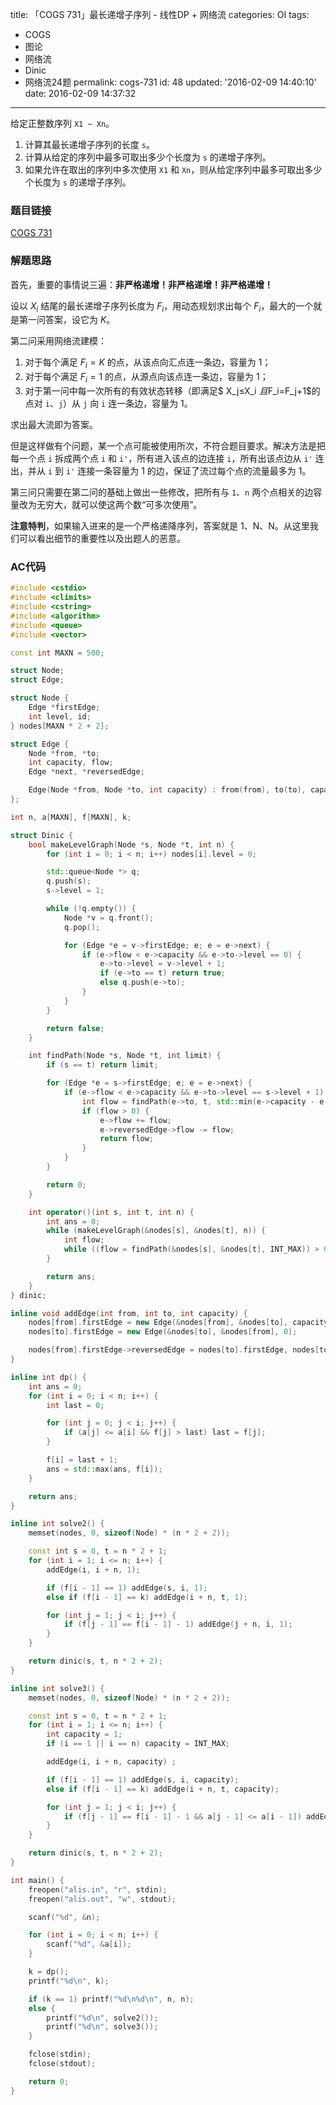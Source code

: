 title: 「COGS 731」最长递增子序列 - 线性DP + 网络流
categories: OI
tags: 
  - COGS
  - 图论
  - 网络流
  - Dinic
  - 网络流24题
permalink: cogs-731
id: 48
updated: '2016-02-09 14:40:10'
date: 2016-02-09 14:37:32
---

给定正整数序列 `X1 ~ Xn`。

1. 计算其最长递增子序列的长度 `s`。
2. 计算从给定的序列中最多可取出多少个长度为 `s` 的递增子序列。
3. 如果允许在取出的序列中多次使用 `X1` 和 `Xn`，则从给定序列中最多可取出多少个长度为 `s` 的递增子序列。

<!-- more -->

### 题目链接
[COGS 731](http://cogs.top/cogs/problem/problem.php?pid=731)

### 解题思路
首先，重要的事情说三遍：**非严格递增！非严格递增！非严格递增！**

设以 $X_i$ 结尾的最长递增子序列长度为 $F_i$，用动态规划求出每个 $F_i$，最大的一个就是第一问答案，设它为 $K$。

第二问采用网络流建模：

1. 对于每个满足 $F_i = K$ 的点，从该点向汇点连一条边，容量为 1；
2. 对于每个满足 $F_i = 1$ 的点，从源点向该点连一条边，容量为 1；
3. 对于第一问中每一次所有的有效状态转移（即满足$ X_j≤X_i $且$F_i=F_j+1$的点对 `i`、`j`）从 `j` 向 `i` 连一条边，容量为 1。

求出最大流即为答案。

但是这样做有个问题，某一个点可能被使用所次，不符合题目要求。解决方法是把每一个点 `i` 拆成两个点 `i` 和 `i'`，所有进入该点的边连接 `i`，所有出该点边从 `i'` 连出，并从 `i` 到 `i'` 连接一条容量为 1 的边，保证了流过每个点的流量最多为 1。

第三问只需要在第二问的基础上做出一些修改，把所有与 `1`、`n` 两个点相关的边容量改为无穷大，就可以使这两个数“可多次使用”。

**注意特判**，如果输入进来的是一个严格递降序列，答案就是 1、N、N。从这里我们可以看出细节的重要性以及出题人的恶意。

### AC代码
```c++
#include <cstdio>
#include <climits>
#include <cstring>
#include <algorithm>
#include <queue>
#include <vector>

const int MAXN = 500;

struct Node;
struct Edge;

struct Node {
	Edge *firstEdge;
	int level, id;
} nodes[MAXN * 2 + 2];

struct Edge {
	Node *from, *to;
	int capacity, flow;
	Edge *next, *reversedEdge;

	Edge(Node *from, Node *to, int capacity) : from(from), to(to), capacity(capacity), flow(0), next(from->firstEdge) {}
};

int n, a[MAXN], f[MAXN], k;

struct Dinic {
	bool makeLevelGraph(Node *s, Node *t, int n) {
		for (int i = 0; i < n; i++) nodes[i].level = 0;

		std::queue<Node *> q;
		q.push(s);
		s->level = 1;

		while (!q.empty()) {
			Node *v = q.front();
			q.pop();

			for (Edge *e = v->firstEdge; e; e = e->next) {
				if (e->flow < e->capacity && e->to->level == 0) {
					e->to->level = v->level + 1;
					if (e->to == t) return true;
					else q.push(e->to);
				}
			}
		}

		return false;
	}

	int findPath(Node *s, Node *t, int limit) {
		if (s == t) return limit;

		for (Edge *e = s->firstEdge; e; e = e->next) {
			if (e->flow < e->capacity && e->to->level == s->level + 1) {
				int flow = findPath(e->to, t, std::min(e->capacity - e->flow, limit));
				if (flow > 0) {
					e->flow += flow;
					e->reversedEdge->flow -= flow;
					return flow;
				}
			}
		}

		return 0;
	}

	int operator()(int s, int t, int n) {
		int ans = 0;
		while (makeLevelGraph(&nodes[s], &nodes[t], n)) {
			int flow;
			while ((flow = findPath(&nodes[s], &nodes[t], INT_MAX)) > 0) ans += flow;
		}

		return ans;
	}
} dinic;

inline void addEdge(int from, int to, int capacity) {
	nodes[from].firstEdge = new Edge(&nodes[from], &nodes[to], capacity);
	nodes[to].firstEdge = new Edge(&nodes[to], &nodes[from], 0);

	nodes[from].firstEdge->reversedEdge = nodes[to].firstEdge, nodes[to].firstEdge->reversedEdge = nodes[from].firstEdge;
}

inline int dp() {
	int ans = 0;
	for (int i = 0; i < n; i++) {
		int last = 0;

		for (int j = 0; j < i; j++) {
			if (a[j] <= a[i] && f[j] > last) last = f[j];
		}

		f[i] = last + 1;
		ans = std::max(ans, f[i]);
	}

	return ans;
}

inline int solve2() {
	memset(nodes, 0, sizeof(Node) * (n * 2 + 2));

	const int s = 0, t = n * 2 + 1;
	for (int i = 1; i <= n; i++) {
		addEdge(i, i + n, 1);

		if (f[i - 1] == 1) addEdge(s, i, 1);
		else if (f[i - 1] == k) addEdge(i + n, t, 1);

		for (int j = 1; j < i; j++) {
			if (f[j - 1] == f[i - 1] - 1) addEdge(j + n, i, 1);
		}
	}

	return dinic(s, t, n * 2 + 2);
}

inline int solve3() {
	memset(nodes, 0, sizeof(Node) * (n * 2 + 2));

	const int s = 0, t = n * 2 + 1;
	for (int i = 1; i <= n; i++) {
		int capacity = 1;
		if (i == 1 || i == n) capacity = INT_MAX;

		addEdge(i, i + n, capacity) ;

		if (f[i - 1] == 1) addEdge(s, i, capacity);
		else if (f[i - 1] == k) addEdge(i + n, t, capacity);

		for (int j = 1; j < i; j++) {
			if (f[j - 1] == f[i - 1] - 1 && a[j - 1] <= a[i - 1]) addEdge(j + n, i, 1);
		}
	}

	return dinic(s, t, n * 2 + 2);
}

int main() {
	freopen("alis.in", "r", stdin);
	freopen("alis.out", "w", stdout);

	scanf("%d", &n);

	for (int i = 0; i < n; i++) {
		scanf("%d", &a[i]);
	}

	k = dp();
	printf("%d\n", k);

	if (k == 1) printf("%d\n%d\n", n, n);
	else {
		printf("%d\n", solve2());
		printf("%d\n", solve3());
	}

	fclose(stdin);
	fclose(stdout);

	return 0;
}
```
